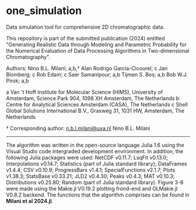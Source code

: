# one_simulation
Data simulation tool for comprehensive 2D chromatographic data.

This repository is part of the submitted publication (2024) entitled "Generating Realistic Data through Modeling and Parametric Probability for the Numerical Evaluation of Data Processing Algorithms in Two-dimensional Chromatography".

Authors: Nino B.L. Milani; a,b,†
Alan Rodrigo García-Cicourel; c
Jan Blomberg; c
Rob Edam; c
Saer Samanipour; a,b
Tijmen S. Bos; a,b
Bob W.J. Pirok; a,b

a Van 't Hoff Institute for Molecular Science (HIMS), University of Amsterdam, Science Park 904, 1098 XH Amsterdam, The Netherlands
b Centre for Analytical Sciences Amsterdam (CASA), The Netherlands
c Shell Global Solutions International B.V., Grasweg 31, 1031 HW, Amsterdam, The Netherlands

† Corresponding author: 
n.b.l.milani@uva.nl
Nino B.L. Milani


______________________

The algorithm was written in the open-source language Julia 1.6 using the Visual Studio code intergraded development environment. In addition, the following Julia packages were used: NetCDF v0.11.7; LsqFit v0.13.0; Interpolations v0.14.7; Statistics (part of Julia standard library); DataFrames v1.4.4; CSV v0.10.9; ProgressBars v1.4.1; SpecialFunctions v2.1.7;  Plots v1.38.3; StatsBase v0.33.21; JLD2 v0.4.30; Peaks v0.4.3; MAT v0.10.3; Distributions v0.25.80; Random (part of Julia standard library). Figure 3-8 were made using the Makie.jl V0.19.2 plotting frond-end and GLMakie.jl V0.8.2 backend. The functions that the algorithm comprises can be found in **Milani et al 2024.jl**. 
